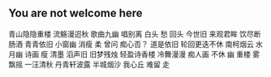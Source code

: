 ## You are not welcome here

青山隐隐重楼 
流觞漫迢秋 
歌曲九幽 
唱别离 
白头 
愁 
回头 
今世旧 
来观君眸 
饮尽断肠酒 
青青依旧 
小窗幽 
消瘦 
柔 
曾问 
痴心否？ 
道是依旧 
轮回更迭不休 
南柯烟云 
水月幽 
诗画 
瘦 
清墨 
滔声旧 
旧梦残烛 
轻盈诗香楼 
冷舞漫漫 
痴人画 
不休 
幽 
重楼 
雾飘摇 
一汪清秋 
丹青轩波露 
半城烟沙 
我心丘 
难留 
走



